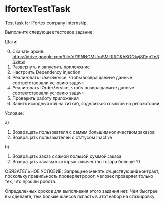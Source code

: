 # IfortexTestTask
Test task for iFortex company internship.

Выполните следующее тестовое задание:

Шаги:

0) Скачать архив:
https://drive.google.com/file/d/19MNCMUroSMifRRGKhKOQkyj8I1qn2n3t/view
1) Развернуть и запустить приложение
2) Настроить Dependency injection
3) Реализовать IUserService, чтобы возвращаемые данные соответствовали условию задачи
4) Реализовать IOrderService, чтобы возвращаемые данные соответствовали условию задачи
5) Проверить работу приложения
6) Залить исходный код на гитхаб, поделиться ссылкой на репозиторий

Условие:

а)
1. Возвращать пользователя с самым большим количеством заказов
2. Возвращать пользователей с статусом Inaсtive

b)
1. Возвращать заказ с самой большой суммой заказа
2. Возвращать заказы в которых количество товара больше 10

ОБЯЗАТЕЛЬНОЕ УСЛОВИЕ: Запрещено менять существующий контракт, поскольку правильность проверяет робот, человек проверяет только тех, что прошли робота.

Определенных сроков для выполнения этого задания нет. Чем быстрее вы сделаете, тем больше шансов попасть в этот набор на стажировку.
